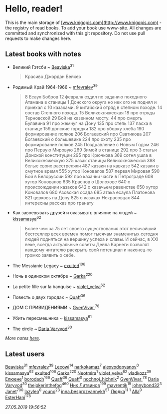 # Hello, reader!
This is the main storage of [www.knigopis.com](http://www.knigopis.com) - the registry of read books.
To add your book use www-site. All changes are committed and synchronized with this git repository.
Do not use pull requests to make changes here.


## Latest books with notes
* Великий Гэтсби ~ [Beaviska](users/102/10202544960024508-facebook)<sup>31</sup>
    > Красиво
    > Джордан Бейкер

* Родимый Край 1964-1966 ~ [mfevralev](users/140/140966150-vkontakte)<sup>39</sup>
    > 8 Есаул Бобров 12 февраля ездил по заданию походного Атамана в станицы 1 Донского округа но нек ого не поднял и приехал с 10 казаками.
    > 9 китайский отряд в степном походе.
    > 14 состав Степного похода.
    > 15 Великокняжеская
    > 18 про отряды Терновской
    > 29 Бой на казенном мосту.
    > 44 про смерть Булавина
    > 91 про жемчуг на Дону
    > 135 про степь
    > 137 пасха в станице
    > 159 донские городки
    > 182 про уборку хлеба
    > 190 формирование полков
    > 206 Богаевский про Сватикова
    > 207 Богаевский о большевике
    > 224 про охоту
    > 235 про формирование полков
    > 245 Поздравление с Новым Годом
    > 246 про Первую Мировую
    > 269 Зимой в станице
    > 292 про 3 статьи Донской конституции
    > 295 про Крючкова
    > 369 сотня ушла в Великокняжескую
    > 375 казак станицы Великокняжеской
    > 388 белые своих расстреляли
    > 487 казаки на кавказе
    > 542 казаки в смутное время
    > 555 хутор Коновалов
    > 587 первая Мировая
    > 590 Бой в Белоруссии
    > 592 про казачьи части в Петрограде
    > 608 хутор Коновалов
    > 635 Краснов о Шолохове
    > 640 о происхождении казаков
    > 642 о казачьем равенстве
    > 650 хутор Коновалов
    > 680 Азовская осада
    > 685 атака есаула Платонова
    > 821 церковь на Дону
    > 825 о казаках Некрасовцах
    > 844 интересны рассказ про гранату

* Как завоевывать друзей и оказывать влияние на людей ~ [kissamasya](users/684/68439978-vkontakte)<sup>62</sup>
    > Более чем за 75 лет своего существования этот величайший бестселлер всех времен помог тысячам знаменитых сегодня людей подняться на вершину успеха и славы. И сейчас, в XXI веке, всегда актуальные советы Дейла Карнеги позволят каждому читателю раскрыть свой потенциал и наконец-то громко заявить о себе.

* The Messianic Legacy ~ [exulted](users/100/100599204551896265722-google)<sup>106</sup>

* Ночь в одиноком октябре ~ [Garka](users/115/115753719718250012620-google)<sup>220</sup>

* La petite fille sur la banquise ~ [violet_velva](users/116/116961712580551399099-google)<sup>62</sup>

* Повесть о двух городах ~ [Quaff](users/122/12267158-vkontakte)<sup>36</sup>

* ДОМ С ПРИВИДЕНИЯМИ ~ [GvenVivar ](users/158/158266434925901-facebook)<sup>78</sup>

* Убить пересмешника ~ [kissamasya](users/684/68439978-vkontakte)<sup>61</sup>

* The circle ~ [Daria Varyvod](users/829/829893410524253-facebook)<sup>30</sup>


_More notes [here](latest_books_with_notes.md)._


## Latest users
[Beaviska](users/102/10202544960024508-facebook)<sup>31</sup> 
[mfevralev](users/140/140966150-vkontakte)<sup>39</sup> 
[Lecowi](users/521/521873425-vkontakte)<sup>14</sup> 
[narkokamaz](users/372/372550556-vkontakte)<sup>7</sup> 
[alexvodopyanov](users/312/3129491-vkontakte)<sup>0</sup> 
[kissamasya](users/684/68439978-vkontakte)<sup>62</sup> 
[exulted](users/100/100599204551896265722-google)<sup>106</sup> 
[Garka](users/115/115753719718250012620-google)<sup>220</sup> 
[Neotmira](users/187/1872054813045606-facebook)<sup>1</sup> 
[violet_velva](users/116/116961712580551399099-google)<sup>62</sup> 
[vladkozz](users/572/57239276-vkontakte)<sup>39</sup> 
[ Елюене](users/110/110931306939441771638-google)<sup>1</sup> 
[borodach](users/157/15706320-vkontakte)<sup>166</sup> 
[Quaff](users/122/12267158-vkontakte)<sup>36</sup> 
[Quaff](users/224/2245578549027834-facebook)<sup>0</sup> 
[nochnoj_hichnik](users/402/402672243-vkontakte)<sup>2</sup> 
[GvenVivar ](users/158/158266434925901-facebook)<sup>78</sup> 
[Daria Varyvod](users/829/829893410524253-facebook)<sup>30</sup> 
[thejokerinthefog](users/317/317244423-vkontakte)<sup>460</sup> 
[Ник Литвинов](users/241/241974816-vkontakte)<sup>199</sup> 
[mavrentik](users/200/200666735-vkontakte)<sup>19</sup> 
[johnybond32](users/304/304041461-yandex)<sup>3</sup> 
[Janet](users/108/108113656204404967440-google)<sup>700</sup> 
[lazyleo](users/116/116845519572391639637-google)<sup>0</sup> 
[youno](users/302/302928912-vkontakte)<sup>23</sup> 
[inna.besprozvannykh](users/733/73323849-yandex)<sup>57</sup> 
[Людка](users/111/111038749-vkontakte)<sup>11</sup> 
[](users/114/114792281744850455512-google)<sup>1</sup> 
[Alla](users/103/103352250712959229257-google)<sup>0</sup> 
[EsterHani](users/305/30558181-vkontakte)<sup>178</sup> 


_27.05.2019 19:56:52_
